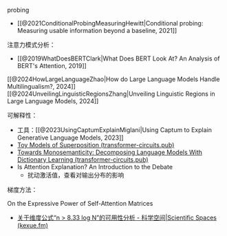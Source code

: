 probing
- [[@2021ConditionalProbingMeasuringHewitt|Conditional probing: Measuring usable information beyond a baseline, 2021]]

注意力模式分析：
- [[@2019WhatDoesBERTClark|What Does BERT Look At? An Analysis of BERT's Attention, 2019]]

[[@2024HowLargeLanguageZhao|How do Large Language Models Handle Multilingualism?, 2024]]
[[@2024UnveilingLinguisticRegionsZhang|Unveiling Linguistic Regions in Large Language Models, 2024]]

可解释性：
- 工具：[[@2023UsingCaptumExplainMiglani|Using Captum to Explain Generative Language Models, 2023]]
- [Toy Models of Superposition (transformer-circuits.pub)](https://transformer-circuits.pub/2022/toy_model/index.html)
- [Towards Monosemanticity: Decomposing Language Models With Dictionary Learning (transformer-circuits.pub)](https://transformer-circuits.pub/2023/monosemantic-features)
- Is Attention Explanation? An Introduction to the Debate
    - 扰动激活值，查看对输出分布的影响

梯度方法：


On the Expressive Power of Self-Attention Matrices
- [关于维度公式“n > 8.33 log N”的可用性分析 - 科学空间|Scientific Spaces (kexue.fm)](https://kexue.fm/archives/8711)
